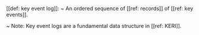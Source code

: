[[def: key event log]]:
~ An ordered sequence of [[ref: records]] of [[ref: key events]].

~ Note: Key event logs are a fundamental data structure in [[ref: KERI]].


